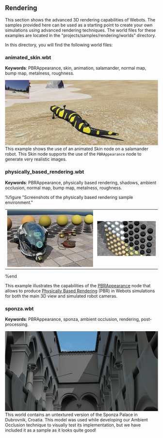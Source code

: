 ## Rendering

This section shows the advanced 3D rendering capabilities of Webots.
The samples provided here can be used as a starting point to create your own simulations using advanced rendering techniques.
The world files for these examples are located in the "projects/samples/rendering/worlds" directory.

In this directory, you will find the following world files:

### animated\_skin.wbt

**Keywords**: PBRAppearance, skin, animation, salamander, normal map, bump map, metalness, roughness.

![animated_skin.png](images/samples/animated_skin.png) This example shows the use of an animated Skin node on a salamander robot. This Skin node supports the use of the `PBRAppearance` node to generate very realistic images.


### physically\_based\_rendering.wbt

**Keywords**: PBRAppearance, physically based rendering, shadows, ambient occlusion, normal map, bump map, metalness, roughness.

%figure "Screenshots of the physically based rendering sample environment."

|                                                                             |                                                                           |
|-----------------------------------------------------------------------------|---------------------------------------------------------------------------|
| ![apartment_a.png](images/samples/physically_based_rendering_telephone.png) | ![apartment_b.png](images/samples/physically_based_rendering_sphere_grid.png) |

%end

This example illustrates the capabilities of the [PBRAppearance](../reference/pbrappearance.md) node that allows to produce [Physically Based Rendering](https://en.wikipedia.org/wiki/Physically_based_rendering) (PBR) in Webots simulations for both the main 3D view and simulated robot cameras.

### sponza.wbt

**Keywords**: PBRAppearance, sponza, ambient occlusion, rendering, post-processing.

![sponza.png](images/samples/sponza.png) This world contains an untextured version of the Sponza Palace in Dubrovnik, Croatia. This model was used while developing our Ambient Occlusion technique to visually test its implementation, but we have included it as a sample as it looks quite good!
